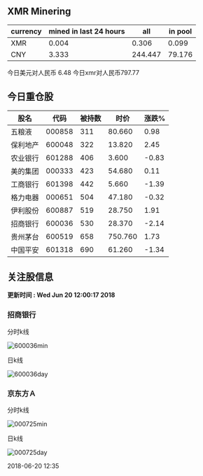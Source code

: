 ## XMR Minering

|currency|mined in last 24 hours|all|in pool|
|---|---|---|---|
|XMR|0.004|0.306|0.099|
|CNY|3.333|244.447|79.176|

今日美元对人民币 6.48	今日xmr对人民币797.77


## 今日重仓股 

|股名|代码|被持数|时价|涨跌%|
|---|---|---|---|---|
|五粮液|000858|311|80.660|0.98|
|保利地产|600048|322|13.820|2.45|
|农业银行|601288|406|3.600|-0.83|
|美的集团|000333|423|54.680|0.11|
|工商银行|601398|442|5.660|-1.39|
|格力电器|000651|504|47.180|-0.32|
|伊利股份|600887|519|28.750|1.91|
|招商银行|600036|530|28.370|-2.14|
|贵州茅台|600519|658|750.760|1.73|
|中国平安|601318|690|61.260|-1.34|

## 关注股信息
**更新时间 : Wed Jun 20 12:00:17 2018**
### 招商银行 
分时k线

![600036min](http://image.sinajs.cn/newchart/min/n/sh600036.gif)

日k线

![600036day](http://image.sinajs.cn/newchart/daily/n/sh600036.gif)

### 京东方Ａ 
分时k线

![000725min](http://image.sinajs.cn/newchart/min/n/sz000725.gif)

日k线

![000725day](http://image.sinajs.cn/newchart/daily/n/sz000725.gif)

2018-06-20 12:35